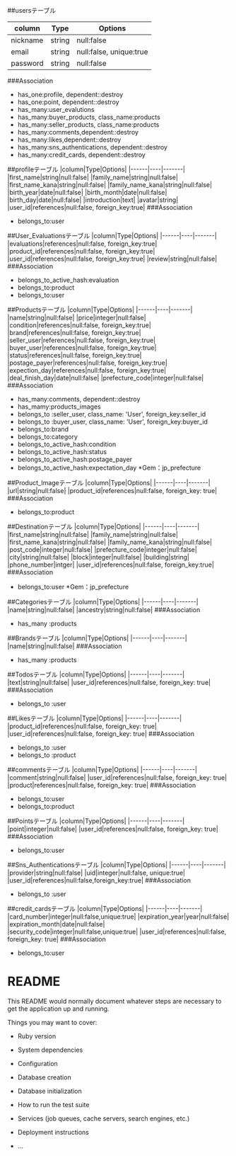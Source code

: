 ##usersテーブル

|column|Type|Options|
|------|----|-------|
|nickname|string|null:false|
|email|string|null:false, unique:true|
|password|string|null:false|
###Association
- has_one:profile, dependent::destroy
- has_one:point, dependent::destroy
- has_many:user_evalutions
- has_many:buyer_products, class_name:products
- has_many:seller_products, class_name:products
- has_many:comments,dependent::destroy
- has_many:likes,dependent::destroy
- has_many:sns_authentications, dependent::destroy
- has_many:credit_cards, dependent::destroy

##profileテーブル
|column|Type|Options|
|------|----|-------|
|first_name|string|null:false|
|family_name|string|null:false|
|first_name_kana|string|null:false|
|family_name_kana|string|null:false|
|birth_year|date|null:false|
|birth_month|date|null:false|
|birth_day|date|null:false|
|introduction|text|
|avatar|string|
|user_id|references|null:false, foreign_key:true|
###Association
- belongs_to:user

##User_Evaluationsテーブル
|column|Type|Options|
|------|----|-------|
|evaluations|references|null:false, foreign_key:true|
|product_id|references|null:false, foreign_key:true|
|user_id|references|null:false, foreign_key:true|
|review|string|null:false|
###Association
- belongs_to_active_hash:evaluation
- belongs_to:product
- belongs_to:user

##Productsテーブル
|column|Type|Options|
|------|----|-------|
|name|string|null:false|
|price|integer|null:false|
|condition|references|null:false, foreign_key:true|
|brand|references|null:false, foreign_key:true|
|seller_user|references|null:false, foreign_key:true|
|buyer_user|references|null:false, foreign_key:true|
|status|references|null:false, foreign_key:true|
|postage_payer|references|null:false, foreign_key:true|
|expection_day|references|null:false, foreign_key:true|
|deal_finish_day|date|null:false|
|prefecture_code|integer|null:false|
###Association
- has_many:comments, dependent::destroy
- has_mamy:products_images
- belongs_to :seller_user, class_name: 'User', foreign_key:seller_id
- belongs_to :buyer_user, class_name: 'User', foreign_key:buyer_id
- belongs_to:brand
- belongs_to:category
- belongs_to_active_hash:condition
- belongs_to_active_hash:status
- belongs_to_active_hash:postage_payer
- belongs_to_active_hash:expectation_day
*Gem：jp_prefecture

##Product_Imageテーブル
|column|Type|Options|
|------|----|-------|
|url|string|null:false|
|product_id|references|null:false, foreign_key: true|
###Association
- belongs_to:product

##Destinationテーブル
|column|Type|Options|
|------|----|-------|
|first_name|string|null:false|
|family_name|string|null:false|
|first_name_kana|string|null:false|
|family_name_kana|string|null:false|
|post_code|integer|null:false|
|prefecture_code|integer|null:false|
|city|string|null:false|
|block|integer|null:false|
|building|string|
|phone_number|intger|
|user_id|references|null:false, foreign_key:true|
###Association
- belongs_to:user
*Gem：jp_prefecture

##Categoriesテーブル
|column|Type|Options|
|------|----|-------|
|name|string|null:false|
|ancestry|string|null:false|
###Association
- has_many :products

##Brandsテーブル
|column|Type|Options|
|------|----|-------|
|name|string|null:false|
###Association
- has_many :products

##Todosテーブル
|column|Type|Options|
|------|----|-------|
|text|string|null:false|
|user_id|references|null:false, foreign_key: true|
###Association
- belongs_to :user

##Likesテーブル
|column|Type|Options|
|------|----|-------|
|product_id|references|null:false, foreign_key: true|
|user_id|references|null:false, foreign_key: true|
###Association
- belongs_to :user
- belongs_to :product

##commentsテーブル
|column|Type|Options|
|------|----|-------|
|comment|string|null:false|
|user_id|references|null:false, foreign_key: true|
|product|references|null:false, foreign_key: true|
###Association
- belongs_to:user
- belongs_to:product

##Pointsテーブル
|column|Type|Options|
|------|----|-------|
|point|integer|null:false|
|user_id|references|null:false, foreign_key: true|
###Association
- belongs_to:user

##Sns_Authenticationsテーブル
|column|Type|Options|
|------|----|-------|
|provider|string|null:false|
|uid|integer|null:false, unique:true|
|user_id|references|null:false,foreign_key:true|
###Association
- belongs_to :user

##credit_cardsテーブル
|column|Type|Options|
|------|----|-------|
|card_number|integer|null:false,unique:true|
|expiration_year|year|null:false|
|expiration_month|date|null:false|
|security_code|integer|null:false,unique:true|
|user_id|references|null:false, foreign_key: true|
###Association
- belongs_to:user



# README

This README would normally document whatever steps are necessary to get the
application up and running.

Things you may want to cover:

* Ruby version

* System dependencies

* Configuration

* Database creation

* Database initialization

* How to run the test suite

* Services (job queues, cache servers, search engines, etc.)

* Deployment instructions

* ...
